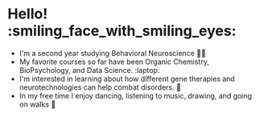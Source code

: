 # Hello! :smiling_face_with_smiling_eyes: 
- I'm a second year studying Behavioral Neuroscience :woman_scientist:
- My favorite courses so far have been Organic Chemistry, BioPsychology, and Data Science. :laptop:
- I'm interested in learning about how different gene therapies and neurotechnologies can help combat disorders. :dna:
- In my free time I enjoy dancing, listening to music, drawing, and going on walks :strawberry:

